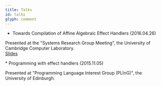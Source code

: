 ```yaml
---
title: Talks
id: talks
glyph: comment
---
```


*  Towards Compilation of Affine Algebraic Effect Handlers (2016.04.26)
<p>Presented at the "Systems Research Group Meeting", the University of Cambridge Computer Laboratory.<br />
<span class="fa fa-file-pdf-o" aria-hidden="true"> <a href="./talks/ocl2016-04.pdf"> Slides</a></span></p>
* Programming with effect handlers (2015.11.05)
<p>Presented at "Programming Language Interest Group (PLInG)", the University of Edinburgh.</p>
